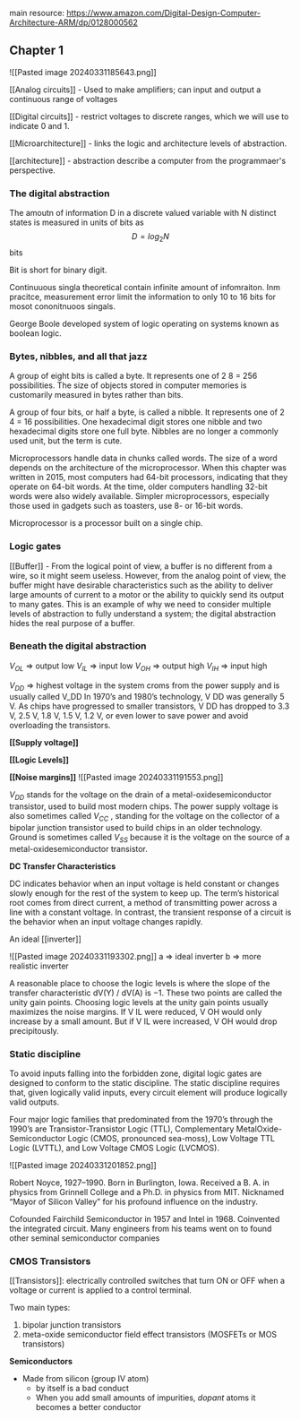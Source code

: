 main resource: https://www.amazon.com/Digital-Design-Computer-Architecture-ARM/dp/0128000562 

## Chapter 1 

![[Pasted image 20240331185643.png]]

[[Analog circuits]] - Used to make amplifiers; can input and output a continuous range of voltages

[[Digital  circuits]] - restrict voltages to discrete ranges, which we will use to indicate 0 and 1. 

[[Microarchitecture]] - links the logic and architecture levels of abstraction. 

[[architecture]] - abstraction describe a computer from the programmaer's perspective. 

### The digital abstraction

The amoutn of information D in a discrete valued variable with N distinct states is measured in units of bits as 
$$D = log_2 N$$bits

Bit is short for binary digit. 

Continuuous singla theoretical contain infinite amount of infomraiton. Inm pracitce, measurement error limit the information to only 10 to 16 bits for mosot cononitnuoos singals. 

George Boole developed system of logic operating on systems known as boolean logic. 

### Bytes, nibbles, and all that jazz
A group of eight bits is called a byte. It represents one of 2 8 = 256 possibilities. The size of objects stored in computer memories is customarily measured in bytes rather than bits.

A group of four bits, or half a byte, is called a nibble. It represents one of 2 4 = 16 possibilities. One hexadecimal digit stores one nibble and two hexadecimal digits store one full byte. Nibbles are no longer a commonly used unit, but the term is cute.

Microprocessors handle data in chunks called words. The size of a word depends on the architecture of the microprocessor. When this chapter was written in 2015, most computers had 64-bit processors, indicating that they operate on 64-bit words. At the time, older computers handling 32-bit words were also widely available. Simpler microprocessors, especially those used in gadgets such as toasters, use 8- or 16-bit words.

Microprocessor is a processor built on a single chip. 


### Logic gates
[[Buffer]] - From the logical point of view, a buffer is no different from a wire, so it might seem useless. However, from the analog point of view, the buffer might have desirable characteristics such as the ability to deliver large amounts of current to a motor or the ability to quickly send its output to many gates. This is an example of why we need to consider multiple levels of abstraction to fully understand a system; the digital abstraction hides the real purpose of a buffer.

### Beneath the digital abstraction

$V_{OL}$ => output low
$V_{IL}$ => input low
$V_{OH}$ => output high
$V_{IH}$ => input high

$V_{DD}$ => highest voltage in the system croms from the power supply and is usually called V_DD
In 1970’s and 1980’s technology, V DD was generally 5 V. As chips have progressed to smaller transistors, V DD has dropped to 3.3 V, 2.5 V, 1.8 V, 1.5 V, 1.2 V, or even lower to save power and avoid overloading the transistors.


**[[Supply voltage]]**

**[[Logic Levels]]**

**[[Noise margins]]**
![[Pasted image 20240331191553.png]]


$V_{DD}$ stands for the voltage on the drain of a metal-oxidesemiconductor transistor, used to build most modern chips. The power supply voltage is also sometimes called $V_{CC}$ , standing for the voltage on the collector of a bipolar junction transistor used to build chips in an older technology. Ground is sometimes called $V_{SS}$ because it is the voltage on the source of a metal-oxidesemiconductor transistor.

**DC Transfer Characteristics**

DC indicates behavior when an input voltage is held constant or changes slowly enough for the rest of the system to keep up. The term’s historical root comes from direct current, a method of transmitting power across a line with a constant voltage. In contrast, the transient response of a circuit is the behavior when an input voltage changes rapidly.


An ideal [[inverter]]



![[Pasted image 20240331193302.png]]
a => ideal inverter
b => more realistic inverter


A reasonable place to choose the logic levels is where the slope of the transfer characteristic dV(Y) / dV(A) is −1. These two points are called the unity gain points. Choosing logic levels at the unity gain points usually maximizes the noise margins. If V IL were reduced, V OH would only increase by a small amount. But if V IL were increased, V OH would drop precipitously.


### Static discipline
To avoid inputs falling into the forbidden zone, digital logic gates are designed to conform to the static discipline. The static discipline requires that, given logically valid inputs, every circuit element will produce logically valid outputs.

Four major logic families that predominated from the 1970’s through the 1990’s are Transistor-Transistor Logic (TTL), Complementary MetalOxide-Semiconductor Logic (CMOS, pronounced sea-moss), Low Voltage TTL Logic (LVTTL), and Low Voltage CMOS Logic (LVCMOS).



![[Pasted image 20240331201852.png]]


Robert Noyce, 1927–1990. Born in Burlington, Iowa. Received a B. A. in physics from Grinnell College and a Ph.D. in physics from MIT. Nicknamed “Mayor of Silicon Valley” for his profound influence on the industry.

Cofounded Fairchild Semiconductor in 1957 and Intel in 1968. Coinvented the integrated circuit. Many engineers from his teams went on to found other seminal semiconductor companies

### CMOS Transistors

[[Transistors]]: electrically controlled switches that turn ON or OFF when a voltage or current is applied to a control terminal. 

Two main types:
1. bipolar junction transistors
2. meta-oxide semiconductor field effect transistors (MOSFETs or MOS transistors)

**Semiconductors**
- Made from silicon  (group IV atom)
	- by itself is a bad conduct
	- When you add small amounts of impurities, *dopant* atoms it becomes a better conductor 

